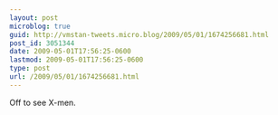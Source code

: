 ```yaml
---
layout: post
microblog: true
guid: http://vmstan-tweets.micro.blog/2009/05/01/1674256681.html
post_id: 3051344
date: 2009-05-01T17:56:25-0600
lastmod: 2009-05-01T17:56:25-0600
type: post
url: /2009/05/01/1674256681.html
---
```

Off to see X-men.
